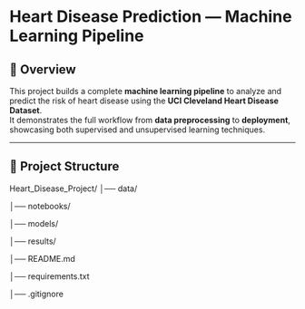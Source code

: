 #  Heart Disease Prediction — Machine Learning Pipeline

## 📖 Overview
This project builds a complete **machine learning pipeline** to analyze and predict the risk of heart disease using the **UCI Cleveland Heart Disease Dataset**.  
It demonstrates the full workflow from **data preprocessing** to **deployment**, showcasing both supervised and unsupervised learning techniques.

---

## 📂 Project Structure
Heart_Disease_Project/
│── data/

│── notebooks/

│── models/

│── results/

│── README.md

│── requirements.txt

│── .gitignore
